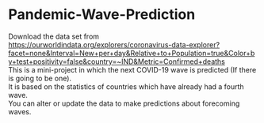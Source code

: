 # Pandemic-Wave-Prediction
Download the data set from https://ourworldindata.org/explorers/coronavirus-data-explorer?facet=none&Interval=New+per+day&Relative+to+Population=true&Color+by+test+positivity=false&country=~IND&Metric=Confirmed+deaths \
This is a mini-project in which the next COVID-19 wave is predicted (If there is going to be one).\
It is based on the statistics of countries which have already had a fourth wave.\
You can alter or update the data to make predictions about forecoming waves.

